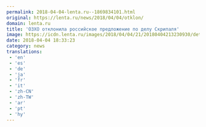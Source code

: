 ```yaml
---
permalink: 2018-04-04-lenta.ru--1869834101.html
original: https://lenta.ru/news/2018/04/04/otklon/
domain: lenta.ru
title: 'ОЗХО отклонила российское предложение по делу Скрипаля'
image: https://icdn.lenta.ru/images/2018/04/04/21/20180404213230930/detail_340e87be793bcec53ab8b86b348acc64.jpg
date: 2018-04-04 18:33:23
category: news
translations: 
 - 'en'
 - 'es'
 - 'de'
 - 'ja'
 - 'fr'
 - 'it'
 - 'zh-CN'
 - 'zh-TW'
 - 'ar'
 - 'pt'
 - 'hy'
---
```


